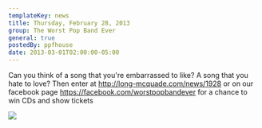 ```yaml
---
templateKey: news
title: Thursday, February 28, 2013
group: The Worst Pop Band Ever
general: true
postedBy: ppfhouse
date: 2013-03-01T02:00:00-05:00
---
```

Can you think of a song that you're embarrassed to like? A song that you hate to love? Then enter at <http://long-mcquade.com/news/1928> or on our facebook page <https://facebook.com/worstpopbandever> for a chance to win CDs and show tickets

![](https://scontent-sea1-1.xx.fbcdn.net/hphotos-xaf1/v/t1.0-9/387420_10152615043225511_590327268_n.jpg?oh=d05de0f24e07e8eaca67ae57690ed56d&oe=567666F6)
